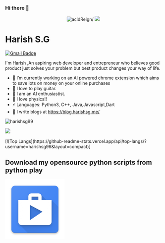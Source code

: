 ### Hi there 👋
<p align="center">

</p>


<p align="center"> <img src=https://komarev.com/ghpvc/?username=harishsg99 alt=acidReign/> 
<img src="https://raw.githubusercontent.com/iampavangandhi/iampavangandhi/master/gifs/Hi.gif" width="30px">
</p>

# Harish S.G
[![Gmail Badge](https://img.shields.io/badge/-harishsg99@gmail.com-c14438?style=flat-square&logo=Gmail&logoColor=white&link=mailto:harishsg99@gmail.com)](mailto:harishsg99@gmail.com)



I'm Harish ,An aspiring web developer and  entrepreneur who believes good product just solves your problem but best product changes your way of life.

- 🔭 I’m currently working on an AI powered chrome extension which aims to save lots on money on your online purchases
- 🌱 I  love to play guitar.
- 🌱 I am an AI enthusiastist.
- 🌱 I love physics!!
- ⚡ Languages: Python3, C++, Java,Javascript,Dart
- 🔭 I write blogs at https://blog.harishsg.me/


<p align="left"><img src="https://github-readme-stats.vercel.app/api?username=harishsg99&show_icons=true" alt="harishsg99" /></p>
<p align="left"><img src="https://github-readme-linkedin.vercel.app/experience?username=harish-s-g-31ba96171" /></p>
[![Top Langs](https://github-readme-stats.vercel.app/api/top-langs/?username=harishsg99&layout=compact)]


## Download my opensource python scripts from python play
[![Deploy](https://github.com/harishsg99/Scoop-Store/blob/master/192.png)](https://pythonplay.ml/)


